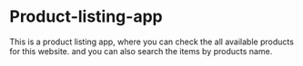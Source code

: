 # Product-listing-app
This is a product listing app, where you can check the all available products for this website. and you can also search the items by products name.
